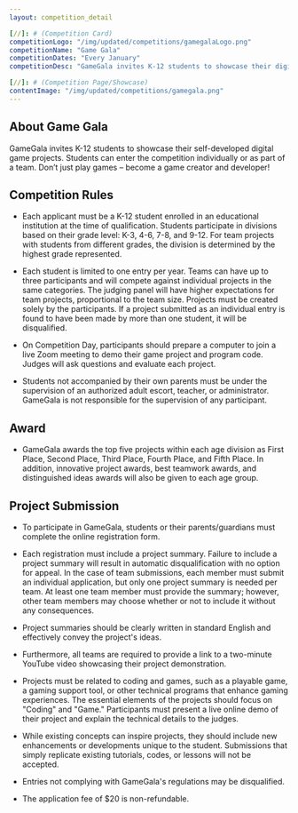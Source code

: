 ```yaml
---
layout: competition_detail

[//]: # (Competition Card)
competitionLogo: "/img/updated/competitions/gamegalaLogo.png"
competitionName: "Game Gala"
competitionDates: "Every January"  
competitionDesc: "GameGala invites K-12 students to showcase their digital game projects developed by themselves."

[//]: # (Competition Page/Showcase)
contentImage: "/img/updated/competitions/gamegala.png"
---
```


## About Game Gala

GameGala invites K-12 students to showcase their self-developed digital game projects. Students can enter the competition individually or as part of a team. Don’t just play games – become a game creator and developer!

## Competition Rules

+ Each applicant must be a K-12 student enrolled in an educational institution at the time of qualification. Students participate in divisions based on their grade level: K-3, 4-6, 7-8, and 9-12. For team projects with students from different grades, the division is determined by the highest grade represented.

+ Each student is limited to one entry per year. Teams can have up to three participants and will compete against individual projects in the same categories. The judging panel will have higher expectations for team projects, proportional to the team size. Projects must be created solely by the participants. If a project submitted as an individual entry is found to have been made by more than one student, it will be disqualified.

+ On Competition Day, participants should prepare a computer to join a live Zoom meeting to demo their game project and program code. Judges will ask questions and evaluate each project.

+ Students not accompanied by their own parents must be under the supervision of an authorized adult escort, teacher, or administrator. GameGala is not responsible for the supervision of any participant.

## Award

+ GameGala awards the top five projects within each age division as First Place, Second Place, Third Place, Fourth Place, and Fifth Place. In addition, innovative project awards, best teamwork awards, and distinguished ideas awards will also be given to each age group.

## Project Submission

+ To participate in GameGala, students or their parents/guardians must complete the online registration form.

+ Each registration must include a project summary. Failure to include a project summary will result in automatic disqualification with no option for appeal. In the case of team submissions, each member must submit an individual application, but only one project summary is needed per team. At least one team member must provide the summary; however, other team members may choose whether or not to include it without any consequences.

+ Project summaries should be clearly written in standard English and effectively convey the project's ideas.

+ Furthermore, all teams are required to provide a link to a two-minute YouTube video showcasing their project demonstration. 

+ Projects must be related to coding and games, such as a playable game, a gaming support tool, or other technical programs that enhance gaming experiences. The essential elements of the projects should focus on "Coding" and "Game." Participants must present a live online demo of their project and explain the technical details to the judges.

+ While existing concepts can inspire projects, they should include new enhancements or developments unique to the student. Submissions that simply replicate existing tutorials, codes, or lessons will not be accepted.

+ Entries not complying with GameGala's regulations may be disqualified.

+ The application fee of $20 is non-refundable. 
